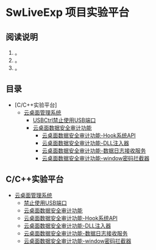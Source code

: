# SwLiveExp 项目实验平台



## 阅读说明
1. 。
2. 。
3. 。

## 目录
* [C/C++实验平台]
  * [云桌面管理系统](#云桌面管理系统)
    * [USBCtrl禁止使用USB端口](#禁止使用USB端口)
    * [云桌面数据安全审计功能](#云桌面数据安全审计功能)
      * [云桌面数据安全审计功能-Hook系统API](#云桌面数据安全审计功能-Hook系统API)
      * [云桌面数据安全审计功能-DLL注入器](#云桌面数据安全审计功能-DLL注入器)
      * [云桌面数据安全审计功能-数据日志接收服务](#云桌面数据安全审计功能-数据日志接收服务)
      * [云桌面数据安全审计功能-window密码拦截器](#云桌面数据安全审计功能-window密码拦截器)

## C/C++实验平台
* [云桌面管理系统](#云桌面管理系统)
  * [禁止使用USB端口](https://github.com/songweifly/SwLiveExp/blob/master/usbdemo/)
  * [云桌面数据安全审计功能](https://github.com/songweifly/SwLiveExp/blob/master/SwLiveDataEnc/)
  * [云桌面数据安全审计功能-Hook系统API](https://github.com/songweifly/SwLiveExp/blob/master/SwLiveDataEnc/AsComHook/README.md)
  * [云桌面数据安全审计功能-DLL注入器](https://github.com/songweifly/SwLiveExp/blob/master/SwLiveDataEnc/MyInsecter/README.md)
  * [云桌面数据安全审计功能-数据日志接收服务](https://github.com/songweifly/SwLiveExp/blob/master/SwLiveDataEnc/SwLiveDataSvr/README.md)
  * [云桌面数据安全审计功能-window密码拦截器](https://github.com/songweifly/SwLiveExp/blob/master/SwLiveDataEnc/SecureFilter/README.md)

